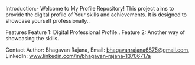 Introduction:-
Welcome to My Profile Repository! This project aims to provide the digital profile of Your skills and achievements. It is designed to showcase yourself professionally..

Features
Feature 1: Digital Professional Profile..
Feature 2: Another way of showcasing the skills.

Contact
Author: Bhagavan Rajana,
Email: bhagavanrajana6875@gmail.com,
LinkedIn: www.linkedin.com/in/bhagavan-rajana-13706717a

